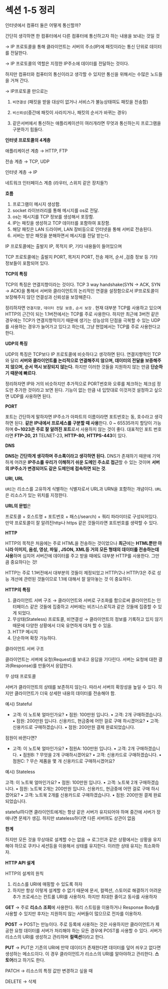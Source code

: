 # 섹션 1-5 정리

인터넷에서 컴퓨터 둘은 어떻게 통신할까?

간단히 생각하면 한 컴퓨터에서 다른 컴퓨터에 통신하고자 하는 내용을 보내는 것일 것

→ IP 프로토콜을 통해 클라이언트는 서버의 주소(IP)에 패킷이라는 통신 단위로 데이터를 전달한다.

→ IP 프로토콜의 역할은 지정한 IP주소에 데이터를 전달하는 것이다.

하지만 컴퓨터와 컴퓨터의 통신이라고 생각할 수 있지만 통신을 위해서는 수많은 노드들을 거쳐 간다.

→ IP프로토콜 만으로는

1.  `비연결성` (패킷을 받을 대상이 없거나 서비스가 불능상태여도 패킷을 전송함)

2.  `비신뢰성`(중간에 패킷이 사라지거나, 패킷의 순서가 바뀌는 경우)

3.  같은서버에서 통신하는 애플리케이션이 여러개라면 무엇과 통신하는지 프로그램을 구분하기 힘들다.

**인터넷 프로토콜의 4계층**

애플리케이션 계층 → HTTP, FTP

전송 계층 → TCP, UDP

인터넷 계층 → IP

네트워크 인터페이스 계층 (라우터, 스위치 같은 장치들?)

**흐름**

1. 프로그램이 메시지 생성함.
2. socket 라이브러리를 통해 메시지를 os로 전달.
3. os는 메시지를 TCP 정보를 생성해서 포장함.
4. IP는 패킷을 생성하고 TCP 데이터를 포함하여 포장함.
5. 해당 패킷은 LAN 드라이버, LAN 장비등으로 인터넷을 통해 서버로 전송된다.
6. 서버는 받은 패킷을 분해하면서 메시지를 전달 받는다.

IP 프로토콜에는 출발지 IP, 목적지 IP, 기타 내용들이 들어있으며

TCP 프로토콜에는 출발지 PORT, 목저지 PORT, 전송 제어, 순서 ,검증 정보 등 기타 정보들이 포함되어 있다.

**TCP의 특징**

TCP의 특징은 연결지향이라는 것이다. TCP 3 way handshake(SYN → ACK, SYN → ACK)을 통해서 서버와 클라이언트의 논리적인 연결을 설정함으로서 IP프로토콜이 보장해주지 않던 연결성과 신뢰성을 보장해준다.

정리하자면 `연결지향,` `데이터 전달 보증,` `순서 보장` . 현재 대부분 TCP를 사용하고 있으며 HTTP의 근간이 되는 1.1버전에서는 TCP를 주로 사용한다. 하지만 최근에 3버전 같은 경우에는 TCP가 연결지향적이기 때문에 생기는 성능상의 단점을 극복할 수 있는 UDP를 사용하는 경우가 늘어가고 있다고 하는데, 그냥 현업에서는 TCP를 주로 사용한다고 한다.

**UDP의 특징**

UDP의 특징은 TCP보다 IP 프로토콜에 비슷하다고 생각하면 된다. 연결지향적인 TCP와 달리 **서버와 클라이언트를 논리적으로 연결해주지 않으며, 데이터의 전달을 보증해주지 않으며, 순서 역시 보장되지 않는다.** 하지만 이러한 것들을 지원하지 않는 만큼 **단순하기 때문에 빠르다**.

정리하자면 IP와 거의 비슷하지만 추가적으로 PORT번호와 오류를 체크하는 체크섬 정도만 추가한 것이라고 보면 된다. 기능이 없는 만큼 내 입맛대로 이것저것 설정하고 싶으면 UDP를 사용하면 된다.

**PORT**

포트는 간단하게 말하자면 IP주소가 아파트의 이름이라면 포트번호는 동, 호수라고 생각하면 된다. **같은 IP내에서 프로세스를 구분할 때 사용**한다. 0 ~ 65535까지 할당이 가능하며 **0~1023은 주로 잘 알려진 포트**로서 사용하지 않는 것이 좋다. 대표적인 포트 번호라면 **FTP-20, 21** TELNET-23, **HTTP-80,** **HTTPS-443**이 있다.

**DNS**

**DNS는 간단하게 생각하며 주소록이라고 생각하면 된다.** DNS가 존재하기 때문에 기억하게 어려운 **IP주소를 우리가 이해하기 쉬운 도메인 주소로 접근**할 수 있는 것이며 **서버의 IP주소가 변경되어도 같은 도메인에 접속하면 되는 것**.

**URI, URL**

`URI`는 리소스를 고유하게 식별하는 식별자로서 URL과 URN을 포함하는 개념이다. `URL`은 리소스가 있는 위치를 지정한다.

**URL의 문법**은

프로토콜 + 호스트명 + 포트번호 + 패스(/search) + 쿼리 파라미터로 구성되어있다. 만약 프로토콜이 잘 알려진http나 https 같은 것들이라면 포트번호를 생략할 수 있다.

**HTTP**

HTTP의 목적은 처음에는 주로 HTML을 전송하는 것이었으나 **최근**에는 **HTML뿐만 아니라 이미지, 음성, 영상, 파일 , JSON, XML등 거의 모든 형태의 데이터를 전송하는데 사용**하며 심지어 서버간에 데이터를 주고 받을 때에도 대부분 HTTP를 사용한다. 그만큼 중요하다는 것!

HTTP는 주로 1.1버전에서 대부분의 것들이 제정되었고 HTTP/2나 HTTP/3은 주로 성능 개선에 관련된 것들이므로 1.1에 대해서 잘 알아놓는 것 이 중요하다.

**HTTP의 특징**

1. 클라이언트 서버 구조 → 클라이언트와 서버로 구조화를 함으로써 클라이언트는 인터페이스 같은 것들에 집중하고 서버에는 비즈니스로직과 같은 것들에 집중할 수 있게 되었다.
2. 무상태(Stateless) 프로토콜, 비연결성 → 클라이언트의 정보를 기록하고 있지 않기 때문에 다양한 상황에서 더욱 유연하게 대처 할 수 있음.
3. HTTP 메시지
4. 단순하며 확장 가능하다.

클라이언트 서버 구조

클라이언트는 서버에 요청(Request)를 보내고 응답을 기다린다. 서버는 요청에 대한 결과(Response)를 만들어서 응답한다.

무 상태 프로토콜

서버가 클라이언트의 상태를 보존하지 않는다. 따라서 서버의 확장성을 높일 수 있다. 하지만 클라이언트가 더욱 상세한 내용의 데이터를 전송해야 함.

예시) Stateful

- 고객: 이 노트북 얼마인가요?
  • 점원: 100만원 입니다.
  • 고객: 2개 구매하겠습니다.
  • 점원: 200만원 입니다. 신용카드, 현금중에 어떤 걸로 구매 하시겠어요?
  • 고객: 신용카드로 구매하겠습니다.
  • 점원: 200만원 결제 완료되었습니다.

점원이 바뀐다면?

- 고객: 이 노트북 얼마인가요?
  • 점원A: 100만원 입니다.
  • 고객: 2개 구매하겠습니다.
  • 점원B: ? 무엇을 2개 구매하시겠어요?
  • 고객: 신용카드로 구매하겠습니다.
  • 점원C: ? 무슨 제품을 몇 개 신용카드로 구매하시겠어요?

예시) Stateless

고객: 이 노트북 얼마인가요?
• 점원: 100만원 입니다.
• 고객: 노트북 2개 구매하겠습니다.
• 점원: 노트북 2개는 200만원 입니다. 신용카드, 현금중에 어떤 걸로 구매 하시겠어요?
• 고객: 노트북 2개를 신용카드로 구매하겠습니다.
• 점원: 200만원 결제 완료되었습니다.

stateful하다면 클라이언트에게는 항상 같은 서버가 유지되어야 하며 중간에 서버가 장애나면 문제가 생김. 하지만 stateless하다면 다른 서버여도 상관이 없음

**한계**

하지만 모든 것을 무상태로 설계할 수는 없음 → 로그인과 같은 상황에서는 상황을 유지해야 하므로 쿠키나 세션등을 이용해서 상태를 유지한다. 이러한 상태 유지는 최소화하자.

**HTTP API 설계**

HTTP의 설계의 원칙

1. 리소스를 URI에 매핑할 수 있도록 하자
2. 하지만 항상 이렇게 설계할 수 없기 때문에 문서, 컬렉션, 스토어로 해결하기 어려운 추가 프로세스는 컨트롤 URI를 사용하자. 하지만 최대한 줄이고 동사를 사용하자

**GET** → 주로 **리소스 조회**에 사용한다. 쿼리 스트링을 이용하거나 Response Body를 사용할 수 있지만 후자는 지원하지 않는 서버들이 많으므로 전자를 이용하자.

**POST** → POST는 만능이다. 주로 등록에 사용하는 것은 사용하지만 클라이언트가 제공한 요청 데이터를 서버가 처리해야 하는 모든 경우에 POST를 사용할 수 있다. 서버가 리소스의 URI를 생성하고 관리하며 **컬렉션**이라고 한다.

**PUT** → PUT은 기존의 URI에 만약 데이터가 존재한다면 데이터를 덮어 씌우고 없다면 생성하는 메소드이다. 이 경우 클라이언트가 리소스의 URI를 알아야하고 관리한다. **스토어**라고 하기도 한다.

PATCH -> 리소스의 특정 값만 변경하고 싶을 때

DELETE → 삭제
